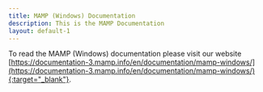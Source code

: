 ```yaml
---
title: MAMP (Windows) Documentation
description: This is the MAMP Documentation
layout: default-1
---
```


To read the MAMP (Windows) documentation please visit our website [https://documentation-3.mamp.info/en/documentation/mamp-windows/](https://documentation-3.mamp.info/en/documentation/mamp-windows/){:target="_blank"}.
